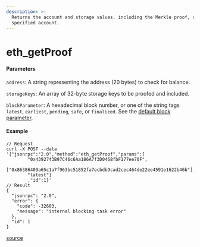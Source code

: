 ```yaml
---
description: >-
  Returns the account and storage values, including the Merkle proof, of the
  specified account.
---
```


# eth\_getProof

#### Parameters

`address`: A string representing the address (20 bytes) to check for balance.

`storageKeys`: An array of 32-byte storage keys to be proofed and included.

`blockParameter`: A hexadecimal block number, or one of the string tags `latest`, `earliest`, `pending`, `safe`, or `finalized`. See the [default block parameter](https://ethereum.org/en/developers/docs/apis/json-rpc/#default-block).

#### Example

```
// Request
curl -X POST --data '{"jsonrpc":"2.0","method":"eth_getProof","params":[
        "0x4392743B97C46c6Aa186A7f3D0468fbF177ee70F",
        ["0x86386409a65c1a7f963bc51852fa7ecbdb9cad2cec464de22ee4591e1622b46b"],
        "latest"]
        ,"id":1}'
// Result
{
  "jsonrpc": "2.0",
  "error": {
    "code": -32603,
    "message": "internal blocking task error"
  },
  "id": 1
}
```

[source](https://docs.infura.io/api/networks/ethereum/json-rpc-methods/eth\_getproof)
